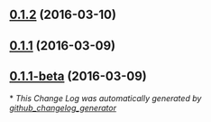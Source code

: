 

## [0.1.2](https://github.com/theodi/henry/tree/0.1.2) (2016-03-10)
## [0.1.1](https://github.com/theodi/henry/tree/0.1.1) (2016-03-09)
## [0.1.1-beta](https://github.com/theodi/henry/tree/0.1.1-beta) (2016-03-09)


\* *This Change Log was automatically generated by [github_changelog_generator](https://github.com/skywinder/Github-Changelog-Generator)*